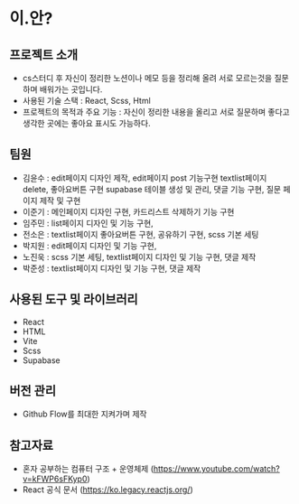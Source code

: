 
# 이.안?

## 프로젝트 소개
- cs스터디 후 자신이 정리한 노션이나 메모 등을 정리해 올려 서로 모르는것을 질문하며 배워가는 곳입니다.
- 사용된 기술 스택 : 
  React, Scss, Html
- 프로젝트의 목적과 주요 기능 : 
  자신이 정리한 내용을 올리고 서로 질문하며 좋다고 생각한 곳에는 좋아요 표시도 가능하다.

## 팀원
- 김윤수 : 
  edit페이지 디자인 제작, edit페이지 post 기능구현 textlist페이지 delete, 좋아요버튼 구현 supabase 테이블 생성 및 관리, 댓글 기능 구현, 질문 페이지 제작 및 구현
- 이준기 : 
  메인페이지 디자인 구현, 카드리스트 삭제하기 기능 구현
- 임주민 : 
  list페이지 디자인 및 기능 구현,
- 전소은 : 
  textlist페이지 좋아요버튼 구현, 공유하기 구현, scss 기본 세팅
- 박지원 : 
  edit페이지 디자인 및 기능 구현, 
- 노진욱 : 
  scss 기본 세팅, textlist페이지 디자인 및 기능 구현, 댓글 제작
- 박준성 : textlist페이지 디자인 및 기능 구현, 댓글 제작
  

## 사용된 도구 및 라이브러리
- React
- HTML
- Vite
- Scss
- Supabase

## 버전 관리
- Github Flow를 최대한 지켜가며 제작

## 참고자료
- 혼자 공부하는 컴퓨터 구조 + 운영체제 (https://www.youtube.com/watch?v=kFWP6sFKyp0)
- React 공식 문서 (https://ko.legacy.reactjs.org/)

